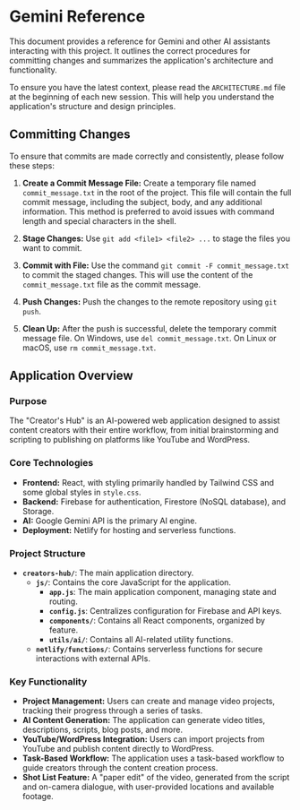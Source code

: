 # Gemini Reference

This document provides a reference for Gemini and other AI assistants interacting with this project. It outlines the correct procedures for committing changes and summarizes the application's architecture and functionality.

To ensure you have the latest context, please read the `ARCHITECTURE.md` file at the beginning of each new session. This will help you understand the application's structure and design principles.

## Committing Changes

To ensure that commits are made correctly and consistently, please follow these steps:

1.  **Create a Commit Message File:** Create a temporary file named `commit_message.txt` in the root of the project. This file will contain the full commit message, including the subject, body, and any additional information. This method is preferred to avoid issues with command length and special characters in the shell.

2.  **Stage Changes:** Use `git add <file1> <file2> ...` to stage the files you want to commit.

3.  **Commit with File:** Use the command `git commit -F commit_message.txt` to commit the staged changes. This will use the content of the `commit_message.txt` file as the commit message.

4.  **Push Changes:** Push the changes to the remote repository using `git push`.

5.  **Clean Up:** After the push is successful, delete the temporary commit message file. On Windows, use `del commit_message.txt`. On Linux or macOS, use `rm commit_message.txt`.

## Application Overview

### Purpose

The "Creator's Hub" is an AI-powered web application designed to assist content creators with their entire workflow, from initial brainstorming and scripting to publishing on platforms like YouTube and WordPress.

### Core Technologies

*   **Frontend:** React, with styling primarily handled by Tailwind CSS and some global styles in `style.css`.
*   **Backend:** Firebase for authentication, Firestore (NoSQL database), and Storage.
*   **AI:** Google Gemini API is the primary AI engine.
*   **Deployment:** Netlify for hosting and serverless functions.

### Project Structure

*   **`creators-hub/`**: The main application directory.
    *   **`js/`**: Contains the core JavaScript for the application.
        *   **`app.js`**: The main application component, managing state and routing.
        *   **`config.js`**: Centralizes configuration for Firebase and API keys.
        *   **`components/`**: Contains all React components, organized by feature.
        *   **`utils/ai/`**: Contains all AI-related utility functions.
    *   **`netlify/functions/`**: Contains serverless functions for secure interactions with external APIs.

### Key Functionality

*   **Project Management:** Users can create and manage video projects, tracking their progress through a series of tasks.
*   **AI Content Generation:** The application can generate video titles, descriptions, scripts, blog posts, and more.
*   **YouTube/WordPress Integration:** Users can import projects from YouTube and publish content directly to WordPress.
*   **Task-Based Workflow:** The application uses a task-based workflow to guide creators through the content creation process.
*   **Shot List Feature:** A "paper edit" of the video, generated from the script and on-camera dialogue, with user-provided locations and available footage.
